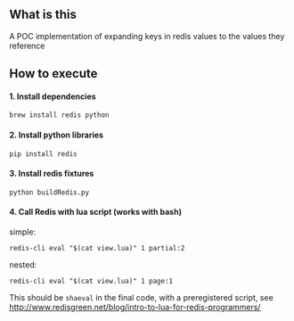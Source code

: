## What is this

A POC implementation of expanding keys in redis values to the values they reference

## How to execute

#### 1. Install dependencies

`brew install redis python`

#### 2. Install python libraries

`pip install redis`

####  3. Install redis fixtures

`python buildRedis.py`

#### 4. Call Redis with lua script (works with bash)

simple:

`redis-cli eval "$(cat view.lua)" 1 partial:2`

nested:

`redis-cli eval "$(cat view.lua)" 1 page:1`

This should be `shaeval` in the final code, with
a preregistered script, see http://www.redisgreen.net/blog/intro-to-lua-for-redis-programmers/
